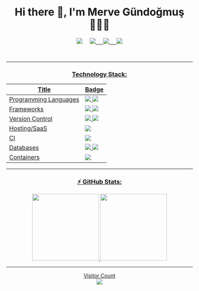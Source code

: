 <div id="header" align="center">

<h1 align='center'> Hi there 👋, I'm Merve Gündoğmuş 👩🏼‍💻 </h1>

<p align='center'>
 <a href="mailto:mervegundogmus@outlook.com"><img src="https://img.shields.io/badge/Outlook-0078D4.svg?&style=for-the-badge&logo=microsoft%20outlook&logoColor=white" /></a>&nbsp;&nbsp;&nbsp;&nbsp;
 <a href="https://www.linkedin.com/in/mervegundogmus/"><img src="https://img.shields.io/badge/linkedin-%230077B5.svg?&style=for-the-badge&logo=linkedin&logoColor=white" /</a>&nbsp;&nbsp;&nbsp;&nbsp;
<a href="https://twitter.com/gundogmusmerve"><img src="https://img.shields.io/badge/twitter-%231DA1F2.svg?&style=for-the-badge&logo=twitter&logoColor=white" /</a>&nbsp;&nbsp;&nbsp;&nbsp;  
<a href="https://www.hackerrank.com/mervegundogmus"><img src="https://img.shields.io/badge/hackerrank-00CC66.svg?&style=for-the-badge&logo=hackerrank&logoColor=white" />      
</p><br>
 
 ---

### Technology Stack:

| Title                 | Badge                                                                                                                                                                                                                                                       |
| --------------------- | ----------------------------------------------------------------------------------------------------------------------------------------------------------------------------------------------------------------------------------------------------------- |
| Programming Languages | <img src="https://img.shields.io/badge/Java-DF2B2D.svg?&style=for-the-badge&logo=java&logoColor=white" /> <img src="https://img.shields.io/badge/JavaScript%20-F7DF1E.svg?&style=for-the-badge&logo=javascript&logoColor=white" />                                                                                                                                            |
| Frameworks            | <img src="https://img.shields.io/badge/Spring%20-%8BC34A.svg?&style=for-the-badge&logo=spring&logoColor=white" /> <img src="https://img.shields.io/badge/ReactJs%20-61DAFB.svg?&style=for-the-badge&logo=react&logoColor=white" />                          |
| Version Control       | <img src="https://img.shields.io/badge/github%20-%23121011.svg?&style=for-the-badge&logo=github&logoColor=white"/> <img src="https://img.shields.io/badge/gitlab%20-%23181717.svg?&style=for-the-badge&logo=gitlab&logoColor=white"/>                       |
| Hosting/SaaS          | <img src="https://img.shields.io/badge/heroku%20-%23430098.svg?&style=for-the-badge&logo=heroku&logoColor=white"/>                       |
| CI                    | <img src="https://img.shields.io/badge/github%20actions%20-%232671E5.svg?&style=for-the-badge&logo=github%20actions&logoColor=white"/>  |
| Databases             | <img src="https://img.shields.io/badge/MongoDB%20-47A248.svg?&style=for-the-badge&logo=mongodb&logoColor=white" /> <img src="https://img.shields.io/badge/MySQL%20-4479A1.svg?&style=for-the-badge&logo=mysql&logoColor=white" />                                                                                                                                       |
| Containers            | <img src="https://img.shields.io/badge/docker-%232496ed.svg?&style=for-the-badge&logo=docker&logoColor=white" />                                                                                                                                            |
---
 
 ### :zap: GitHub Stats:

<div align="height">
  <a href="https://github.com/mervegundogmus">
  <img height="180em" src="https://github-readme-stats.vercel.app/api?username=mervegundogmus&show_icons=true&theme=dark&include_all_commits=true&count_private=true"/>
  <img height="180em" src="https://github-readme-stats.vercel.app/api/top-langs/?username=mervegundogmus&theme=dark&layout=compact"/>
</div>
 
 ---
 
 <p align="center"> 
  Visitor Count<br>
  <img src="https://profile-counter.glitch.me/mervegundogmus/count.svg" />
</p>

</div>
